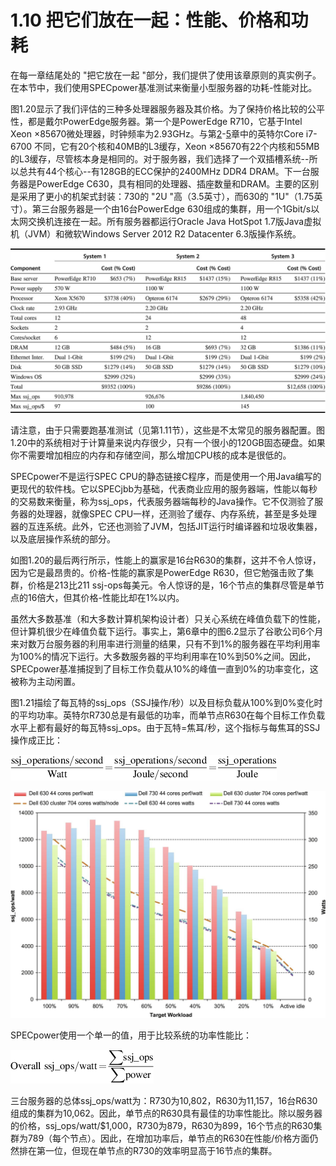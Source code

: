 # 1.10 把它们放在一起：性能、价格和功耗

在每一章结尾处的 "把它放在一起 "部分，我们提供了使用该章原则的真实例子。在本节中，我们使用SPECpower基准测试来衡量小型服务器的功耗-性能对比。

图1.20显示了我们评估的三种多处理器服务器及其价格。为了保持价格比较的公平性，都是戴尔PowerEdge服务器。第一个是PowerEdge R710，它基于Intel Xeon ×85670微处理器，时钟频率为2.93GHz。与第[2](../di-er-zhang-nei-cun-ceng-ci-jie-gou-she-ji.md)-[5](../di-wu-zhang-xian-cheng-ji-bing-hang.md)章中的英特尔Core i7-6700 不同，它有20个核和40MB的L3缓存，Xeon ×85670有22个内核和55MB的L3缓存，尽管核本身是相同的。对于服务器，我们选择了一个双插槽系统--所以总共有44个核心--有128GB的ECC保护的2400MHz DDR4 DRAM。下一台服务器是PowerEdge C630，具有相同的处理器、插座数量和DRAM。主要的区别是采用了更小的机架式封装：730的 "2U "高（3.5英寸），而630的 "1U"（1.75英寸）。第三台服务器是一个由16台PowerEdge 630组成的集群，用一个1Gbit/s以太网交换机连接在一起。所有服务器都运行Oracle Java HotSpot 1.7版Java虚拟机（JVM）和微软Windows Server 2012 R2 Datacenter 6.3版操作系统。

![图1.20 评测的的三台戴尔PowerEdge服务器及其截至2016年7月的价格。我们通过减去第二个处理器的成本来计算处理器的成本。同样地，我们通过查看额外内存的成本来计算内存的整体成本。因此，服务器的基本成本是通过去除默认处理器和内存的估计成本来调整的。第5章描述了这些多插槽系统是如何连接在一起的，第6章描述了集群是如何连接在一起的。](../.gitbook/assets/NeatReader-1656406108658.png)

请注意，由于只需要跑基准测试（见第1.11节），这些是不太常见的服务器配置。图1.20中的系统相对于计算量来说内存很少，只有一个很小的120GB固态硬盘。如果你不需要增加相应的内存和存储空间，那么增加CPU核的成本是很低的。

SPECpower不是运行SPEC CPU的静态链接C程序，而是使用一个用Java编写的更现代的软件栈。它以SPECjbb为基础，代表商业应用的服务器端，性能以每秒的交易数来衡量，称为ssj\_ops，代表服务器端每秒的Java操作。它不仅测验了服务器的处理器，就像SPEC CPU一样，还测验了缓存、内存系统，甚至是多处理器的互连系统。此外，它还也测验了JVM，包括JIT运行时编译器和垃圾收集器，以及底层操作系统的部分。

如图1.20的最后两行所示，性能上的赢家是16台R630的集群，这并不令人惊讶，因为它是最昂贵的。价格-性能的赢家是PowerEdge R630，但它勉强击败了集群，价格是213比211 ssj-ops每美元。令人惊讶的是，16个节点的集群尽管是单节点的16倍大，但其价格-性能比却在1%以内。

虽然大多数基准（和大多数计算机架构设计者）只关心系统在峰值负载下的性能，但计算机很少在峰值负载下运行。事实上，第6章中的图6.2显示了谷歌公司6个月来对数万台服务器的利用率进行测量的结果，只有不到1%的服务器在平均利用率为100%的情况下运行。大多数服务器的平均利用率在10%到50%之间。因此，SPECpower基准捕捉到了目标工作负载从10%的峰值一直到0%的功率变化，这被称为主动闲置。



图1.21描绘了每瓦特的ssj\_ops（SSJ操作/秒）以及目标负载从100%到0%变化时的平均功率。英特尔R730总是有最低的功率，而单节点R630在每个目标工作负载水平上都有最好的每瓦特ssj\_ops。由于瓦特=焦耳/秒，这个指标与每焦耳的SSJ操作成正比：​

![](../.gitbook/assets/NeatReader-1656406935362.png)

![图1.21 图1.20中三台服务器的功率性能。 Ssj\_ops/watt值在左轴上，与之相关的是三列，瓦特在右轴上，与之相关的是三条线。横轴显示的是目标工作负载，因为它从100%到Active Idle变化。单个节点R630在每个工作负载水平上都有最好的ssj\_ops/watt，但是R730在每个水平上消耗的功率最低。](../.gitbook/assets/NeatReader-1656407418363.png)

SPECpower使用一个单一的值，用于比较系统的功率性能比：

![](../.gitbook/assets/NeatReader-1656407607705.png)

三台服务器的总体ssj\_ops/watt为：R730为10,802，R630为11,157，16台R630组成的集群为10,062。因此，单节点的R630具有最佳的功率性能比。除以服务器的价格，ssj\_ops/watt/$1,000，R730为879，R630为899，16个节点的R630集群为789（每个节点）。因此，在增加功率后，单节点的R630在性能/价格方面仍然排在第一位，但现在单节点的R730的效率明显高于16节点的集群。
